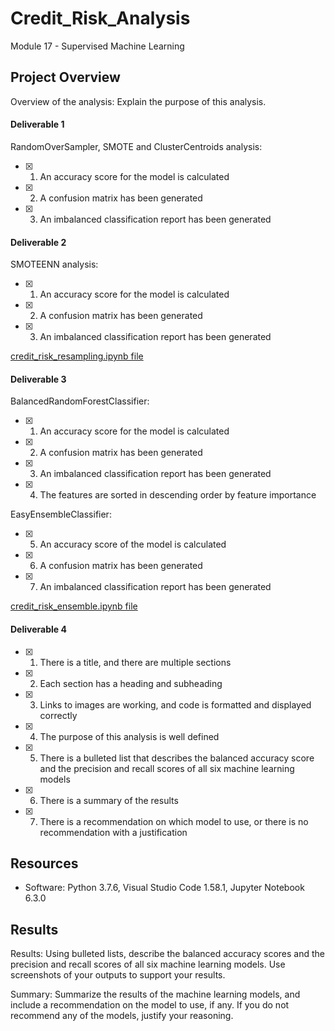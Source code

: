 # Credit_Risk_Analysis
Module 17 - Supervised Machine Learning 

## Project Overview

Overview of the analysis: Explain the purpose of this analysis.


#### Deliverable 1
RandomOverSampler, SMOTE and ClusterCentroids analysis:
- [x] 1. An accuracy score for the model is calculated
- [x] 2. A confusion matrix has been generated
- [x] 3. An imbalanced classification report has been generated


#### Deliverable 2
SMOTEENN analysis:
- [x] 1. An accuracy score for the model is calculated
- [x] 2. A confusion matrix has been generated
- [x] 3. An imbalanced classification report has been generated


[credit_risk_resampling.ipynb file](https://github.com/GabrielaTuma/Credit_Risk_Analysis/blob/bd1484514798965dbca0f0cb6cbc6435d5ec161b/credit_risk_resampling.ipynb) 


#### Deliverable 3
BalancedRandomForestClassifier:
- [x] 1. An accuracy score for the model is calculated
- [x] 2. A confusion matrix has been generated
- [x] 3. An imbalanced classification report has been generated
- [x] 4. The features are sorted in descending order by feature importance

EasyEnsembleClassifier:
- [x] 5. An accuracy score of the model is calculated
- [x] 6. A confusion matrix has been generated
- [x] 7. An imbalanced classification report has been generated

[credit_risk_ensemble.ipynb file](https://github.com/GabrielaTuma/Credit_Risk_Analysis/blob/bd1484514798965dbca0f0cb6cbc6435d5ec161b/credit_risk_ensemble.ipynb)


#### Deliverable 4
- [x] 1. There is a title, and there are multiple sections
- [x] 2. Each section has a heading and subheading
- [x] 3. Links to images are working, and code is formatted and displayed correctly
- [x] 4. The purpose of this analysis is well defined
- [x] 5. There is a bulleted list that describes the balanced accuracy score and the precision and recall scores of all six machine learning models
- [x] 6. There is a summary of the results
- [x] 7. There is a recommendation on which model to use, or there is no recommendation with a justification


## Resources 

- Software: Python 3.7.6, Visual Studio Code 1.58.1, Jupyter Notebook 6.3.0


## Results


Results: Using bulleted lists, describe the balanced accuracy scores and the precision and recall scores of all six machine learning models. Use screenshots of your outputs to support your results.

Summary: Summarize the results of the machine learning models, and include a recommendation on the model to use, if any. If you do not recommend any of the models, justify your reasoning.


